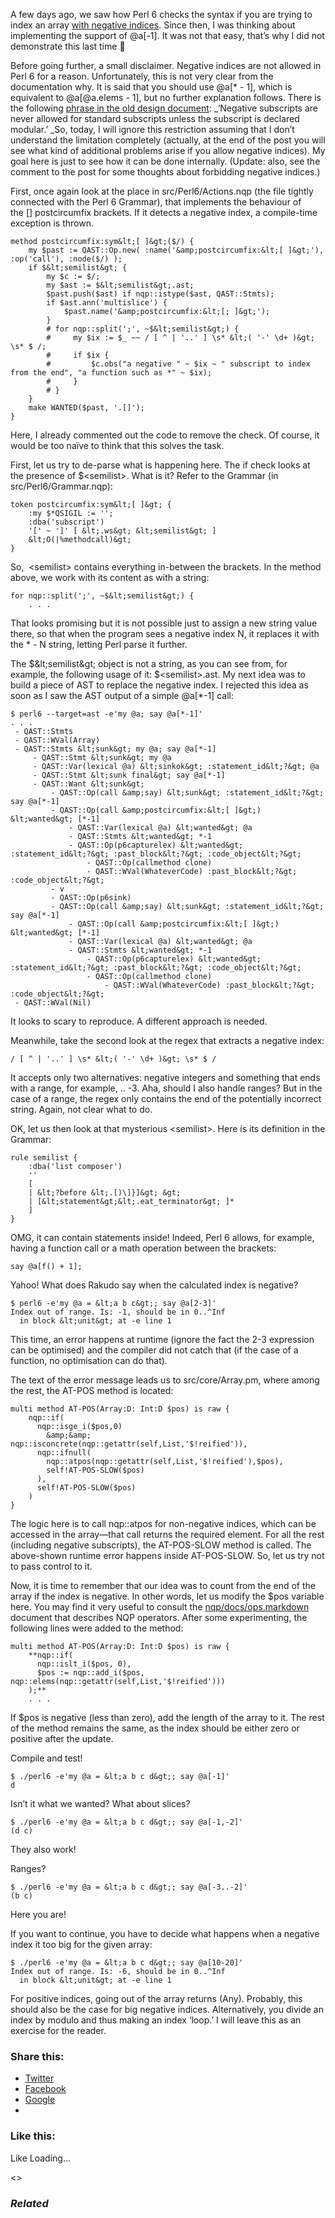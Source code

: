A few days ago, we saw how Perl 6 checks the syntax if you are trying to index an array [with negative indices][1]. Since then, I was thinking about implementing the support of @a[-1]. It was not that easy, that’s why I did not demonstrate this last time 🙂

Before going further, a small disclaimer. Negative indices are not allowed in Perl 6 for a reason. Unfortunately, this is not very clear from the documentation why. It is said that you should use @a[\* - 1], which is equivalent to @a[@a.elems - 1], but no further explanation follows. There is the following [phrase in the old design document][2]: _‘Negative subscripts are never allowed for standard subscripts unless the subscript is declared modular.’ _So, today, I will ignore this restriction assuming that I don’t understand the limitation completely (actually, at the end of the post you will see what kind of additional problems arise if you allow negative indices). My goal here is just to see how it can be done internally. (Update: also, see the comment to the post for some thoughts about forbidding negative indices.)

First, once again look at the place in src/Perl6/Actions.nqp (the file tightly connected with the Perl 6 Grammar), that implements the behaviour of the [] postcircumfix brackets. If it detects a negative index, a compile-time exception is thrown.

	method postcircumfix:sym&lt;[ ]&gt;($/) {
	    my $past := QAST::Op.new( :name('&amp;postcircumfix:&lt;[ ]&gt;'), :op('call'), :node($/) );
	    if $&lt;semilist&gt; {
	        my $c := $/;
	        my $ast := $&lt;semilist&gt;.ast;
	        $past.push($ast) if nqp::istype($ast, QAST::Stmts);
	        if $ast.ann('multislice') {
	            $past.name('&amp;postcircumfix:&lt;[; ]&gt;');
	        }
	        # for nqp::split(';', ~$&lt;semilist&gt;) {
	        #     my $ix := $_ ~~ / [ ^ | '..' ] \s* &lt;( '-' \d+ )&gt; \s* $ /;
	        #     if $ix {
	        #         $c.obs("a negative " ~ $ix ~ " subscript to index from the end", "a function such as *" ~ $ix);
	        #     }
	        # }
	    }
	    make WANTED($past, '.[]');
	}

Here, I already commented out the code to remove the check. Of course, it would be too naïve to think that this solves the task.

First, let us try to de-parse what is happening here. The if check looks at the presence of $&lt;semilist&gt;. What is it? Refer to the Grammar (in src/Perl6/Grammar.nqp):

	token postcircumfix:sym&lt;[ ]&gt; {
	    :my $*QSIGIL := '';
	    :dba('subscript')
	    '[' ~ ']' [ &lt;.ws&gt; &lt;semilist&gt; ]
	    &lt;O(|%methodcall)&gt;
	}

So,  &lt;semilist&gt; contains everything in-between the brackets. In the method above, we work with its content as with a string:

	for nqp::split(';', ~$&lt;semilist&gt;) {
	    . . .

That looks promising but it is not possible just to assign a new string value there, so that when the program sees a negative index N, it replaces it with the \* - N string, letting Perl parse it further.

The $&lt;semilist&gt; object is not a string, as you can see from, for example, the following usage of it: $&lt;semilist&gt;.ast. My next idea was to build a piece of AST to replace the negative index. I rejected this idea as soon as I saw the AST output of a simple @a[\*-1] call:

	$ perl6 --target=ast -e'my @a; say @a[*-1]'
	. . .
	 - QAST::Stmts
	 - QAST::WVal(Array)
	 - QAST::Stmts &lt;sunk&gt; my @a; say @a[*-1]
	     - QAST::Stmt &lt;sunk&gt; my @a
	     - QAST::Var(lexical @a) &lt;sinkok&gt; :statement_id&lt;?&gt; @a
	     - QAST::Stmt &lt;sunk final&gt; say @a[*-1]
	     - QAST::Want &lt;sunk&gt;
	         - QAST::Op(call &amp;say) &lt;sunk&gt; :statement_id&lt;?&gt; say @a[*-1]
	         - QAST::Op(call &amp;postcircumfix:&lt;[ ]&gt;) &lt;wanted&gt; [*-1]
	             - QAST::Var(lexical @a) &lt;wanted&gt; @a
	             - QAST::Stmts &lt;wanted&gt; *-1
	             - QAST::Op(p6capturelex) &lt;wanted&gt; :statement_id&lt;?&gt; :past_block&lt;?&gt; :code_object&lt;?&gt;
	                 - QAST::Op(callmethod clone)
	                 - QAST::WVal(WhateverCode) :past_block&lt;?&gt; :code_object&lt;?&gt;
	         - v
	         - QAST::Op(p6sink)
	         - QAST::Op(call &amp;say) &lt;sunk&gt; :statement_id&lt;?&gt; say @a[*-1]
	             - QAST::Op(call &amp;postcircumfix:&lt;[ ]&gt;) &lt;wanted&gt; [*-1]
	             - QAST::Var(lexical @a) &lt;wanted&gt; @a
	             - QAST::Stmts &lt;wanted&gt; *-1
	                 - QAST::Op(p6capturelex) &lt;wanted&gt; :statement_id&lt;?&gt; :past_block&lt;?&gt; :code_object&lt;?&gt;
	                 - QAST::Op(callmethod clone)
	                     - QAST::WVal(WhateverCode) :past_block&lt;?&gt; :code_object&lt;?&gt;
	 - QAST::WVal(Nil)

It looks to scary to reproduce. A different approach is needed.

Meanwhile, take the second look at the regex that extracts a negative index:

	/ [ ^ | '..' ] \s* &lt;( '-' \d+ )&gt; \s* $ /

It accepts only two alternatives: negative integers and something that ends with a range, for example, .. -3. Aha, should I also handle ranges? But in the case of a range, the regex only contains the end of the potentially incorrect string. Again, not clear what to do.

OK, let us then look at that mysterious &lt;semilist&gt;. Here is its definition in the Grammar:

	rule semilist {
	    :dba('list composer')
	    ''
	    [
	    | &lt;?before &lt;.[)\]}]&gt; &gt;
	    | [&lt;statement&gt;&lt;.eat_terminator&gt; ]*
	    ]
	}

OMG, it can contain statements inside! Indeed, Perl 6 allows, for example, having a function call or a math operation between the brackets:

	say @a[f() + 1];

Yahoo! What does Rakudo say when the calculated index is negative?

	$ perl6 -e'my @a = &lt;a b c&gt;; say @a[2-3]'
	Index out of range. Is: -1, should be in 0..^Inf
	  in block &lt;unit&gt; at -e line 1

This time, an error happens at runtime (ignore the fact the 2-3 expression can be optimised) and the compiler did not catch that (if the case of a function, no optimisation can do that).

The text of the error message leads us to src/core/Array.pm, where among the rest, the AT-POS method is located:

	multi method AT-POS(Array:D: Int:D $pos) is raw {
	    nqp::if(
	      nqp::isge_i($pos,0)
	        &amp;&amp; nqp::isconcrete(nqp::getattr(self,List,'$!reified')),
	      nqp::ifnull(
	        nqp::atpos(nqp::getattr(self,List,'$!reified'),$pos),
	        self!AT-POS-SLOW($pos)
	      ),
	      self!AT-POS-SLOW($pos)
	    )
	}

The logic here is to call nqp::atpos for non-negative indices, which can be accessed in the array—that call returns the required element. For all the rest (including negative subscripts), the AT-POS-SLOW method is called. The above-shown runtime error happens inside AT-POS-SLOW. So, let us try not to pass control to it.

Now, it is time to remember that our idea was to count from the end of the array if the index is negative. In other words, let us modify the $pos variable here. You may find it very useful to consult the [nqp/docs/ops.markdown][3] document that describes NQP operators. After some experimenting, the following lines were added to the method:

	multi method AT-POS(Array:D: Int:D $pos) is raw {
	    **nqp::if(
	      nqp::islt_i($pos, 0),
	      $pos := nqp::add_i($pos, nqp::elems(nqp::getattr(self,List,'$!reified')))
	    );**
	    . . .

If $pos is negative (less than zero), add the length of the array to it. The rest of the method remains the same, as the index should be either zero or positive after the update.

Compile and test!

	$ ./perl6 -e'my @a = &lt;a b c d&gt;; say @a[-1]'
	d

Isn’t it what we wanted? What about slices?

	$ ./perl6 -e'my @a = &lt;a b c d&gt;; say @a[-1,-2]'
	(d c)

They also work!

Ranges?

	$ ./perl6 -e'my @a = &lt;a b c d&gt;; say @a[-3..-2]'
	(b c)

Here you are!

If you want to continue, you have to decide what happens when a negative index it too big for the given array:

	$ ./perl6 -e'my @a = &lt;a b c d&gt;; say @a[10-20]'
	Index out of range. Is: -6, should be in 0..^Inf
	  in block &lt;unit&gt; at -e line 1

For positive indices, going out of the array returns (Any). Probably, this should also be the case for big negative indices. Alternatively, you divide an index by modulo and thus making an index ‘loop.’ I will leave this as an exercise for the reader.

### Share this:

* [Twitter][4]
* [Facebook][5]
* [Google][6]
*

### Like this:

Like Loading...

<>

### _Related_

  [1]: https://perl6.online/2017/12/29/obsolete-syntax-warnings-part-1/
  [2]: http://design.perl6.org/S09.html#Negative_and_differential_subscripts
  [3]: https://github.com/perl6/nqp/blob/master/docs/ops.markdown
  [4]: https://perl6.online/2018/01/07/18-implementing-negative-array-subscripts-in-perl-6/?share=twitter "Click to share on Twitter"
  [5]: https://perl6.online/2018/01/07/18-implementing-negative-array-subscripts-in-perl-6/?share=facebook "Click to share on Facebook"
  [6]: https://perl6.online/2018/01/07/18-implementing-negative-array-subscripts-in-perl-6/?share=google-plus-1 "Click to share on Google+"